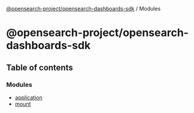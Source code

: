 [@opensearch-project/opensearch-dashboards-sdk](README.md) / Modules

# @opensearch-project/opensearch-dashboards-sdk

## Table of contents

### Modules

- [application](modules/application.md)
- [mount](modules/mount.md)
